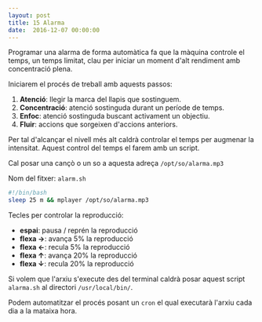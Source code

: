 ```yaml
---
layout: post
title: 15 Alarma
date:  2016-12-07 00:00:00
---
```


Programar una alarma de forma automàtica fa que la màquina controle el temps, un temps limitat, clau per iniciar un moment d'alt rendiment amb concentració plena.

Iniciarem el procés de treball amb aquests passos:

1. **Atenció**: llegir la marca del llapis que sostinguem.
2. **Concentració**: atenció sostinguda durant un període de temps.
3. **Enfoc**: atenció sostinguda buscant activament un objectiu.
4. **Fluir**: accions que sorgeixen d'accions anteriors.

Per tal d'alcançar el nivell més alt caldrà controlar el temps per augmenar la intensitat. Aquest control del temps el farem amb un script.

Cal posar una cançò o un so a aquesta adreça `/opt/so/alarma.mp3`

Nom del fitxer: `alarm.sh`

```bash
#!/bin/bash
sleep 25 m && mplayer /opt/so/alarma.mp3
```

Tecles per controlar la reproducció:

- **espai**: pausa / reprén la reproducció
- **flexa →**: avança 5% la reproducció
- **flexa ←**: recula 5% la reproducció
- **flexa ↑**: avança 20% la reproducció
- **flexa ↓**: recula 20% la reproducció

Si volem que l'arxiu s'execute des del terminal caldrà posar aquest script `alarma.sh` al directori `/usr/local/bin/`.

Podem automatitzar el procés posant un `cron` el qual executarà l'arxiu cada dia a la mataixa hora. 
